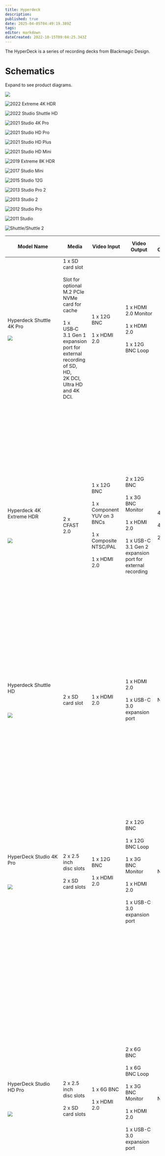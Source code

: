 ```yaml
---
title: Hyperdeck
description: 
published: true
date: 2025-04-05T04:49:19.389Z
tags: 
editor: markdown
dateCreated: 2022-10-15T09:04:25.343Z
---
```


The HyperDeck is a series of recording decks from Blackmagic Design.

# Schematics

Expand to see product diagrams.

![](/hardware/blackmagic/2025hyperdeckshuttle4kprodiagram.png)

![2022 Extreme 4K HDR](/hardware/blackmagic/2022hyperdeckextreme4khdrdiagram.png)

![2022 Studio Shuttle HD](/hardware/blackmagic/2022hyperdeckstudioshuttlehddiagram.png)

![2021 Studio 4K Pro](/hardware/blackmagic/2021hyperdeckstudio4kprodiagram.png)

![2021 Studio HD Pro](/hardware/blackmagic/2021hyperdeckstudiohdprodiagram.png)

![2021 Studio HD Plus](/hardware/blackmagic/2021hyperdeckstudiohdplusdiagram.png)

![2021 Studio HD Mini](/hardware/blackmagic/2021hyperdeckstudiohdminidiagram.png)

![2019 Extreme 8K HDR](/hardware/blackmagic/2019hyperdeckextreme8khdrdiagram.png)

![2017 Studio Mini](/hardware/blackmagic/2017hyperdeckstudiominidiagram.png)

![2015 Studio 12G](/hardware/blackmagic/2015hyperdeckstudio12gdiagram.png)

![2013 Studio Pro 2](/hardware/blackmagic/2013hyperdeckstudioprodrawing.png)

![2013 Studio 2](/hardware/blackmagic/2013hyperdeckstudiodrawing.png)

![2012 Studio Pro](/hardware/blackmagic/2012hyperdeckstudioprodrawing.png)

![2011 Studio](/hardware/blackmagic/2011hyperdeckstudiodrawing.png)

![Shuttle/Shuttle 2](/hardware/blackmagic/2011hyperdeckshuttle.png)

| **Model Name** | **Media** | **Video Input** | **Video Output** | **Audio Connectors** | **Record Formats** | Codecs | Reference In / Timecode | **Release Year** | Introductory Price | Last Known Price/Status |
| --- | --- | --- | --- | --- | --- | --- | --- | --- | --- | --- |
| Hyperdeck Shuttle 4K Pro  <br>  <br>![](/hardware/blackmagic/2025hyperdeckshuttle4kpro.png) | 1 x SD card slot  <br>  <br>Slot for optional M.2 PCIe NVMe card for cache  <br>  <br>1 x USB‑C 3.1 Gen 1 expansion port for external recording of SD, HD, 2K DCI, Ultra HD and 4K DCI. | 1 x 12G BNC  <br>  <br>1 x HDMI 2.0 | 1 x HDMI 2.0 Monitor  <br>  <br>1 x HDMI 2.0  <br>  <br>1 x 12G BNC Loop |     | Expand5525i59.94 NTSC, 625i50 PAL,  <br>720p50, 720p59.94, 720p60,  <br>1080i50, 1080i59.94, 1080i60,  <br>1080p23.98, 1080p24, 1080p25, 1080p29.97, 1080p30, 1080p50, 1080p59.94, 1080p60,  <br>2Kp23.98 DCI, 2Kp24 DCI, 2Kp25 DCI, 2Kp29.97 DCI, 2Kp30 DCI,  <br>2160p23.98, 2160p24, 2160p25, 2160p29.97, 2160p30, 2160p50, 2160p59.94, 2160p60,  <br>4Kp23.98 DCI, 4Kp24 DCI, 4Kp25 DCI, 4Kp29.97 DCI, 4Kp30 DCI |     |     | 2025 |     |     |
| Hyperdeck 4K Extreme HDR  <br>  <br>   <br>  <br>![](/hardware/blackmagic/2022hyperdeckextreme4khdr.png) | 2 x CFAST 2.0 | 1 x 12G BNC  <br>  <br>1 x Component YUV on 3 BNCs  <br>  <br>1 x Composite NTSC/PAL  <br>  <br>1 x HDMI 2.0 | 2 x 12G BNC  <br>  <br>1 x 3G BNC Monitor  <br>  <br>1 x HDMI 2.0  <br>  <br>1 x USB-C 3.1 Gen 2 expansion port for external recording | 4 x XLR In  <br>  <br>4 x XLR Out  <br>  <br>2 x RCA In | Expand525i59.94 NTSC, 625i50 PAL   <br>   <br>  <br>720p50, 720p59.94, 720p60   <br>1080i50, 1080i59.94, 1080i60   <br>1080p23.98, 1080p24, 1080p25, 1080p29.97, 1080p30, 1080p50, 1080p59.94, 1080p60   <br>1080PsF23.98, 1080PsF24, 1080PsF25, 1080PsF29.97, 1080PsF30  <br>  <br>1080p23.98 DCI, 1080p24 DCI, 1080p25 DCI   <br>1080PsF23.98 DCI, 1080PsF24 DCI, 1080PsF25 DCI  <br>  <br>2160p23.98, 2160p24, 2160p25, 2160p29.97, 2160p30, 2160p50, 2160p59.94, 2160p60   <br>   <br>  <br>2160p23.98 DCI, 2160p24 DCI, 2160p25 DCI | Expand ProRes HQ QuickTime, ProRes 422 QuickTime, ProRes LT QuickTime, ProRes Proxy QuickTime for all formats up to 2160p60. Playback only of ProRes 4444 QuickTime up to 2160p60 with auto routing of fill and key over SDI A and B outputs. DNxHD 220x, DNxHD 220x MXF, DNxHD 145, DNxHD 145 MXF, DNxHD 45, DNxHD 45 MXF for 720p and 1080p HD formats up to 60fps. DNxHR HQX, DNxHR HQX MXF, DNxHR SQ, DNxHR SQ MXF, DNxHR LB, DNxHR LB MXF for 2K DCI and 2160p formats up to 60fps. H.265 High 4:2:0 10‑bit, H.265 Medium 4:2:0 10‑bit, H.265 Low 4:2:0 10‑bit for all 2160p formats up to 60 fps. H.264 SDI 4:2:2 10‑bit, H.264 High 4:2:0 8‑bit, H.264 Medium 4:2:0 8‑bit, H.264 Low 4:2:0 8‑bit for all formats up to 1080p60 | Tri-Sync or Black Burst  <br>  <br>1 x XLR in and 1 x XLR out for Timecode | 2022 | $2995 | $2995 |
| Hyperdeck Shuttle HD   <br>  <br>   <br>  <br>![](/hardware/blackmagic/2022hyperdeckstudiohdshuttle.png) | 2 x SD card slot | 1 x HDMI 2.0 | 1 x HDMI 2.0   <br>  <br>1 x USB-C 3.0 expansion port | None | Expand 525i59.94 NTSC, 625i50 PAL  <br>  <br>720p50, 720p59.94, 720p60   <br>1080i50, 1080i59.94, 1080i60   <br>1080p23.98, 1080p24, 1080p25, 1080p29.97, 1080p30, 1080p50, 1080p59.94, 1080p60   <br>   <br>  <br>2Kp23.98 DCI, 2Kp24 DCI, 2Kp25 DCI, 2Kp29.97 DCI, 2Kp30 DCI | Expand ProRes HQ QuickTime, ProRes 422 QuickTime, ProRes LT QuickTime, ProRes Proxy QuickTime for all formats up to 1080p60. DNxHD 220x, DNxHD 220x MXF, DNxHD 145, DNxHD 145 MXF, DNxHD 45, DNxHD 45 MXF for 720p and 1080p HD formats up to 60fps | None | 2022 | $495 | $495 |
| HyperDeck Studio 4K Pro  <br>  <br>   <br>  <br>![](/hardware/blackmagic/2021hyperdeckstudio4kpro.png) | 2 x 2.5 inch disc slots   <br>  <br>2 x SD card slots | 1 x 12G BNC  <br>  <br>1 x HDMI 2.0 | 2 x 12G BNC  <br>  <br>1 x 12G BNC Loop  <br>  <br>1 x 3G BNC Monitor  <br>  <br>1 x HDMI 2.0  <br>  <br>1 x USB-C 3.0 expansion port | None | Expand 525i59.94 NTSC, 625i50 PAL  <br>  <br>720p50, 720p59.94, 720p60   <br>1080i50, 1080i59.94, 1080i60   <br>1080p23.98, 1080p24, 1080p25, 1080p29.97, 1080p30, 1080p50, 1080p59.94, 1080p60   <br>1080PsF23.98, 1080PsF24, 1080PsF25, 1080PsF29.97, 1080PsF30  <br>  <br> 2Kp23.98 DCI, 2Kp24 DCI, 2Kp25 DCI, 2Kp29.97 DCI, 2Kp30 DCI  <br>  <br>2160p23.98, 2160p24, 2160p25, 2160p29.97, 2160p30, 2160p50, 2160p59.94, 2160p60  <br>  <br>4Kp23.98 DCI, 4Kp24 DCI, 4Kp25 DCI, 4Kp29.97 DCI, 4Kp30 DCI | Expand ProRes HQ QuickTime, ProRes 422 QuickTime, ProRes LT QuickTime, ProRes Proxy QuickTime for all formats up to 2160p60. Playback only of ProRes 4444 QuickTime up to 2160p60 with auto routing of fill and key over SDI A and B outputs. DNxHD 220x, DNxHD 220x MXF, DNxHD 145, DNxHD 145 MXF, DNxHD 45, DNxHD 45 MXF for 720p and 1080p HD formats up to 60fps.DNxHR HQX, DNxHR HQX MXF, DNxHR SQ, DNxHR SQ MXF, DNxHR LB, DNxHR LB MXF for 2K DCI and 2160p formats up to 60fps. H.265 SDI 4:2:2 10‑bit, H.265 High 4:2:0 10‑bit, H.265 Medium 4:2:0 10‑bit, H.265 Low 4:2:0 10‑bit for all 2160p formats up to 60 fps. H.264 SDI 4:2:2 10‑bit, H.264 High 4:2:0 8‑bit, H.264 Medium 4:2:0 8‑bit, H.264 Low 4:2:0 8‑bit for all formats up to 1080p60 | Tri-Sync or Black Burst In and Out  <br>  <br>1 x XLR in and 1 x XLR out for Timecode | 2021 | $1,595 | $1,595 |
| HyperDeck Studio HD Pro  <br>  <br>   <br>  <br>![](/hardware/blackmagic/2021hyperdeckstudiohdpro.png) | 2 x 2.5 inch disc slots   <br>  <br>2 x SD card slots | 1 x 6G BNC  <br>  <br>1 x HDMI 2.0 | 2 x 6G BNC  <br>  <br>1 x 6G BNC Loop  <br>  <br>1 x 3G BNC Monitor  <br>  <br>1 x HDMI 2.0  <br>  <br>1 x USB-C 3.0 expansion port | None | Expand 525i59.94 NTSC, 625i50 PAL  <br>  <br>720p50, 720p59.94, 720p60   <br>1080i50, 1080i59.94, 1080i60   <br>1080p23.98, 1080p24, 1080p25, 1080p29.97, 1080p30, 1080p50, 1080p59.94, 1080p60   <br>1080PsF23.98, 1080PsF24, 1080PsF25, 1080PsF29.97, 1080PsF30   <br>   <br>  <br>2Kp23.98 DCI, 2Kp24 DCI, 2Kp25 DCI, 2Kp29.97 DCI, 2Kp30 DCI   <br>   <br>  <br>2160p23.98, 2160p24, 2160p25, 2160p29.97, 2160p30  <br>  <br>4Kp23.98 DCI, 4Kp24 DCI, 4Kp25 DCI, 4Kp29.97 DCI, 4Kp30 DCI | Expand ProRes HQ QuickTime, ProRes 422 QuickTime, ProRes LT QuickTime, ProRes Proxy QuickTime for all formats up to 2160p30. Playback only of ProRes 4444 QuickTime up to 1080p60 with auto routing of fill and key over SDI A and B outputs. DNxHD 220x, DNxHD 220x MXF, DNxHD 145, DNxHD 145 MXF, DNxHD 45, DNxHD 45 MXF for 720p and 1080p HD formats up to 60fps. DNxHR HQX, DNxHR HQX MXF, DNxHR SQ, DNxHR SQ MXF, DNxHR LB, DNxHR LB MXF for 2K DCI and 2160p formats up to 30fps. H.264 SDI 4:2:2 10‑bit, H.264 High 4:2:0 8‑bit, H.264 Medium 4:2:0 8‑bit, H.264 Low 4:2:0 8‑bit for all formats up to 1080p60 | Tri-Sync or Black Burst In and Out  <br>  <br>1 x XLR in and 1 x XLR out for Timecode | 2021 | $995 | $995 |
| HyperDeck Studio HD Plus  <br>  <br>   <br>  <br>![](/hardware/blackmagic/2021hyperdeckstudiohdplus.png) | 2 x SD card slots | 1 x 6G BNC  <br>  <br>1 x HDMI 2.0 | 2 x 6G BNC  <br>  <br>1 x 6G BNC Loop  <br>  <br>1 x 3G BNC Monitor  <br>  <br>1 x HDMI 2.0  <br>  <br>1 x USB-C 3.0 expansion port | None | Expand 525i59.94 NTSC, 625i50 PAL  <br>  <br>720p50, 720p59.94, 720p60   <br>1080i50, 1080i59.94, 1080i60   <br>1080p23.98, 1080p24, 1080p25, 1080p29.97, 1080p30, 1080p50, 1080p59.94, 1080p60   <br>1080PsF23.98, 1080PsF24, 1080PsF25, 1080PsF29.97, 1080PsF30  <br>  <br>2Kp23.98 DCI, 2Kp24 DCI, 2Kp25 DCI, 2Kp29.97 DCI, 2Kp30 DCI   <br>   <br>  <br>2160p23.98, 2160p24, 2160p25, 2160p29.97, 2160p30  <br>  <br>4Kp23.98 DCI, 4Kp24 DCI, 4Kp25 DCI, 4Kp29.97 DCI, 4Kp30 DCI | Expand ProRes HQ QuickTime, ProRes 422 QuickTime, ProRes LT QuickTime, ProRes Proxy QuickTime for all formats up to 2160p30. Playback only of ProRes 4444 QuickTime up to 1080p60 with auto routing of fill and key over SDI A and B outputs. DNxHD 220x, DNxHD 220x MXF, DNxHD 145, DNxHD 145 MXF, DNxHD 45, DNxHD 45 MXF for 720p and 1080p HD formats up to 60fps. DNxHR HQX, DNxHR HQX MXF, DNxHR SQ, DNxHR SQ MXF, DNxHR LB, DNxHR LB MXF for 2K DCI and 2160p formats up to 30fps. H.264 SDI 4:2:2 10‑bit, H.264 High 4:2:0 8‑bit, H.264 Medium 4:2:0 8‑bit, H.264 Low 4:2:0 8‑bit for all formats up to 1080p60 | Tri-Sync or Black Burst In and Out  <br>  <br>1 x BNC in and 1 x BNC out for Timecode | 2021 | $695 | $695 |
| HyperDeck Studio HD Mini  <br>  <br>   <br>  <br>![](/hardware/blackmagic/2021hyperdeckstudiohdmini.png) | 2 x SD card slots | 1 x 3G BNC | 1 x 3G BNC   <br>  <br>1 x HDMI  <br>  <br>1 x USB-C 3.0 expansion port | None | Expand 525i59.94 NTSC, 625i50 PAL  <br>  <br>720p50, 720p59.94, 720p60   <br>1080i50, 1080i59.94, 1080i60   <br>1080p23.98, 1080p24, 1080p25, 1080p29.97, 1080p30, 1080p50, 1080p59.94, 1080p60   <br>1080PsF23.98, 1080PsF24, 1080PsF25, 1080PsF29.97, 1080PsF30  <br>  <br>2Kp23.98 DCI, 2Kp24 DCI, 2Kp25 DCI, 2Kp29.97 DCI, 2Kp30 DCI | Expand ProRes HQ QuickTime, ProRes 422 QuickTime, ProRes LT QuickTime, ProRes Proxy QuickTime for all formats up to 1080p60. DNxHD 220x, DNxHD 220x MXF, DNxHD 145, DNxHD 145 MXF, DNxHD 45, DNxHD 45 MXF for 720p and 1080p HD formats up to 60fps. H.264 High 4:2:0 8‑bit, H.264 Medium 4:2:0 8‑bit, H.264 Low 4:2:0 8‑bit for all formats up to 1080p60 | Tri-Sync or Black Burst In and Out  <br>  <br>1 x BNC in and 1 x BNC out for Timecode | 2021 | $495 | $495 |
| Hyperdeck 8K Extreme HDR  <br>  <br>   <br>  <br>![](/hardware/blackmagic/2019hyperdeckextreme8khdr.png) | 2 x CFAST 2.0 | 4 x 12G BNC (Quad-link up to 8K)  <br>  <br>1 x Component YUV on 3 BNCs  <br>  <br>1 x Composite NTSC/PAL  <br>  <br>1 x HDMI 2.0 | 5 x (12G-SDI A,B,C,D   <br>  <br>1 x 3G BNC Monitor  <br>  <br>1 x HDMI 2.0  <br>  <br>1 x USB-C 3.1 Gen 2 expansion port for external recording | 4 x XLR In  <br>  <br>4 x XLR Out  <br>  <br>2 x RCA In | Expand 525i59.94 NTSC, 625i50 PAL  <br>  <br>720p50, 720p59.94, 720p60   <br>1080i50, 1080i59.94, 1080i60   <br>1080p23.98, 1080p24, 1080p25, 1080p29.97, 1080p30, 1080p50, 1080p59.94, 1080p60   <br>1080PsF23.98, 1080PsF24, 1080PsF25, 1080PsF29.97, 1080PsF30  <br>  <br>1080p23.98 DCI, 1080p24 DCI, 1080p25 DCI   <br>1080PsF23.98 DCI, 1080PsF24 DCI, 1080PsF25 DCI  <br>  <br>2160p23.98, 2160p24, 2160p25, 2160p29.97, 2160p30, 2160p50, 2160p59.94, 2160p60  <br>  <br>2160p23.98 DCI, 2160p24 DCI, 2160p25 DCI  <br>  <br>4320p23.98, 4320p24, 4320p25, 4320p29.97, 4320p30, 4320p50, 4320p59.94, 4320p60  <br>  <br>4320p23.98 DCI, 4320p24 DCI, 4320p25 DCI | Expand ProRes HQ QuickTime, ProRes 422 QuickTime, ProRes LT QuickTime, ProRes Proxy QuickTime for all formats up to 4320p60. Playback only of ProRes 4444 QuickTime up to 2160p60 with auto routing of fill and key over SDI A and B outputs. DNxHD 220x, DNxHD 220x MXF, DNxHD 145, DNxHD 145 MXF, DNxHD 45, DNxHD 45 MXF for 720p and 1080p HD formats up to 60fps. DNxHR HQX, DNxHR HQX MXF, DNxHR SQ, DNxHR SQ MXF, DNxHR LB, DNxHR LB MXF for 2K DCI and 2160p formats up to 60fps. H.265 Medium 4:2:0 10‑bit, H.265 Low 4:2:0 10‑bit for all 2160p formats up to 60 fps. H.264 SDI 4:2:2 10‑bit, H.264 High 4:2:0 8‑bit, H.264 Medium 4:2:0 8‑bit, H.264 Low 4:2:0 8‑bit for all formats up to 1080p60 | Tri-Sync or Black Burst  <br>  <br>1 x XLR in and 1 x XLR out for Timecode | 2019 | $4995 | $4995 |
| Hyperdeck Studio Mini  <br>  <br>   <br>  <br>![](/hardware/blackmagic/2017hyperdeckstudiomini.png) | 2 x SD card slots | 1 x 6G BNC | 2 x 6G BNC  <br>  <br>1 x HDMI type A | None | Expand 525i59.94 NTSC, 625i50 PAL  <br>  <br>720p50, 720p59.94, 720p60   <br>1080p23.98, 1080p24, 1080p25, 1080p29.97, 1080p30, 1080p50, 1080p59.94, 1080p60   <br>1080PsF23.98, 1080PsF24, 1080PsF25, 1080PsF29.97, 1080PsF30   <br>1080i50, 1080i59.94, 1080i60  <br>  <br> 2160p23.98, 2160p24, 2160p25, 2160p29.97, 2160p30 | Expand DNxHD 220x, DNxHD 145, DNxHD 45, DNxHD 220x MXF, DNxHD 145 MXF, DNxHD 45 MXF, DNxHR HQX, DNxHR SQ, DNxHR LB, DNxHR HQX MXF, DNxHR SQ MXF, DNxHR LB MXF. ProRes 422 HQ QuickTime, ProRes 422 QuickTime, ProRes 422 LT QuickTime, ProRes 422 Proxy QuickTime. ProRes 4444 QuickTime in HD for fill and key playback, H.264 in 720p and 1080p. | Blackburst or Tri-Sync In and Out | 2017 | $695 | Discontinued |
| Hyperdeck Studio 12G  <br>  <br>   <br>  <br>![](/hardware/blackmagic/2015hyperdeckstudio12g.png) | 2 x 2.5" SATA 6Gb/s | 1 x 12G BNC  <br>  <br>1 x HDMI 2.0 type A | 2 x 12G BNC  <br>  <br>1 x 12G BNC Monitor  <br>  <br>1 x SD/HD BNC Loop  <br>  <br>1 x HDMI 2.0 type A | None | Expand *625/25 PAL* and *525/29.97 NTSC*. 480p60 and 576p50 via HDMI only.  <br>  <br>1280 x 720p50, 1280 x 720p59.94, 1280 x 720p60, 1920 x 1080i50, 1920 x 1080i59.94, 1920 x 1080i60, 1920 x 1080PsF23.98, 1920 x 1080PsF24, 1920 x 1080p23.98, 1920 x 1080p24, 1920 x 1080p25, 1920 x 1080p29.97, 1920 x 1080p30, 1920 x 1080p50, 1920 x 1080p59.94, 1920 x 1080p60.  <br>  <br>3840 x 2160p23.98, 3840 x 2160p24, 3840 x 2160p25, 3840 x 2160p29.97, 3840 x 2160p30, 3840 x 2160p50, 3840 x 2160p59.94, 3840 x 2160p60. | Expand Uncompressed QuickTime, Apple ProRes 422 HQ QuickTime, ProRes 422 QuickTime, ProRes 422 LT QuickTime, ProRes 422 Proxy QuickTime, Avid DNxHD QuickTime and Avid DNxHD MXF up to 1080i60 | Blackburst or Tri-Sync | 2015 | $2495 | Discontinued |
| Hyperdeck Studio Pro 2  <br>  <br>   <br>  <br>![](/hardware/blackmagic/2013hyperdeckstudiopro.png) | 2 x 2.5" SATA 3 Gb/s | 1 x 6G BNC (A)  <br>  <br>2 x 3G BNC (B)  <br>  <br>2 x 1.5G (HD) BNC (C & D)  <br>  <br>Can use in single-link 6G (A), dual-link 3G (A + B), or quad-link 1.5G HD-SDI (A + B + C +D)   <br>  <br>1 x Y, B-Y, R-Y  <br>  <br>1 x HDMI 4K type A | 1 x 6G BNC (A)  <br>  <br>2 x 3G BNC (B)  <br>  <br>2 x 1.5G (HD) BNC (C & D)  <br>  <br>Can use in single-link 6G (A), dual-link 3G (A + B), or quad-link 1.5G HD-SDI (A + B + C +D)   <br>  <br>1 x 1.5G HD-SDI Monitor   <br>  <br>1 x Y, B-Y, R-Y  <br>  <br>1 x HDMI 4K type A | 2 x XLR In   <br>  <br>2 x RCA In  <br>  <br>2 x XLR Out | Expand 525i59.94 NTSC, 625i50 PAL 720p50, 720p59.94, 720p60 1080p23.98, 1080p24, 1080p25, 1080p29.97, 1080p30, 1080p50, 1080p59.94, 1080p60   <br>1080PsF23.98, 1080PsF24, 1080PsF25, 1080PsF29.97, 1080PsF30 1080i50, 1080i59.94, 1080i60 2160p23.98, 2160p24, 2160p25, 2160p29.97, 2160p30 | Expand Uncompressed QuickTime, ProRes 422 HQ QuickTime, ProRes 422 QuickTime, ProRes 422 LT QuickTime, ProRes 422 Proxy QuickTime, Avid DNxHD QuickTime and Avid DNxHD MXF up to 1080i60 | Blackburst or Tri-Sync  <br>  <br>1 x XLR in and 1 x XLR out for Timecode | 2013 | $1995 | Discontinued |
| Hyperdeck Studio 2  <br>  <br>   <br>  <br>![](/hardware/blackmagic/2013hyperdeckstudio.png) | 2 x 2.5" SATA 3 Gb/s | \*\*warning "3G" BNCs are locked to HD-SDI maximum\*\*  <br>  <br>1 x “3G” BNC  <br>  <br>1 x HDMI type A | 2 x "3G" BNC Loop Out   <br>  <br>1 x "3G" Monitor Out   <br>  <br>1 x "3G" BNC Loop Out   <br>  <br>1 x HDMI type A | None | Expand 525i59.94 NTSC, 625i50 PAL720p50, 720p59.94, 720p60 1080p23.98, 1080p24, 1080p25, 1080p29.97, 1080p30   <br>1080PsF23.98, 1080PsF24, 1080PsF25, 1080PsF29.97, 1080PsF30 1080i50, 1080i59.94, 1080i60 | Expand Uncompressed QuickTime, ProRes 422 HQ QuickTime, ProRes 422 QuickTime, ProRes 422 LT QuickTime, ProRes 422 Proxy QuickTime, Avid DNxHD QuickTime, Avid DNxHD MXF up to 1080i60 | Blackburst or Tri-Sync | 2013 | $995 | Discontinued |
| HyperDeck Studio Pro   <br>   <br>  <br>   <br>  <br>![](/hardware/blackmagic/2012hyperdeckstudiopro.png) | 2 x 2.5" SATA 6Gb/s | 4 x 3G BNC  <br>  <br>  <br>1 x Component YUV on 3 BNCs  <br>  <br>  <br>1 x HDMI type A | 4 x 3G BNC  <br>  <br>1 x 3G BNC Monitor  <br>  <br>1 x Component YUV on 3 BNCs  <br>  <br>1 x HDMI type A | 2 x XLR In  <br>  <br>2 x RCA In  <br>  <br>2x XLR Out | Expand 720p50, 720p59.94, 720p60, 1080i50, 1080i59.94, 1080i60, 1080PsF23.98, 1080PsF24, 1080PsF25, 1080PsF29.97, 1080PsF30, 1080p23.98, 1080p24, 1080p25, 1080p29.97, 1080p30, 1080p50, 1080p59.94, 1080p60  <br>  <br>With 4K Update:  <br>  <br>3840x2160p23.98, 3840x2160p24, 3840x2160p25, 3840x2160p29.97, 3840x2160p30 | Expand Uncompressed QuickTime,   <br>  <br>Apple ProRes 422 (HQ) QuickTime,   <br>  <br>Avid DNxHD   <br>  <br>QuickTime, Avid DNxHD MXF | Blackburst or Tri-Sync | 2012 | $1, 995 | Discontinued |
| HyperDeck Shuttle 2   <br>  <br>   <br>  <br>   <br>  <br>![hyperdeckshuttle.png (229×104)](https://web.archive.org/web/20111121195618im_/http://www.blackmagic-design.com/media/2169427/hyperdeckshuttle.png) | 1 x 2.5" SATA 3Gb/s | 1 x HD-SDI DIN 1.0/2.3)   <br>  <br>1 x HDMI 1.3 | 1 x HD-SDI DIN 1.0/2.3   <br>  <br>1 x HDMI 1.3 | None | Expand 625/25 PAL and 525/29.97 NTSC. 480p60 and 576p50 via HDMI only.   <br>  <br>720p50, 720p59.94, 720p60, 1080i50, 1080i59.94, 1080i60, 1080PsF23.98, 1080PsF24, 1080PsF25, 1080PsF29.97, 1080PsF30, 1080p23.98, 1080p24, 1080p25, 1080p29.97, 1080p30 | Expand Uncompressed 10-bit QuickTime   <br>  <br>Apple ProRes 422 (HQ) QuickTime   <br>  <br>Avid DNxHD 220 Mb/s QuickTime   <br>  <br>Avid DNxHD 220 Mb/s MXF | No  | 2012 | $345 | Discontinued |
| HyperDeck Studio   <br>  <br>   <br>  <br>   <br>  <br>![](https://web.archive.org/web/20111121195541im_/http://www.blackmagic-design.com/media/124970/ssd-rack.png) | 2 x 2.5" SATA 3Gb/s | \*\*warning "3G" BNCs are locked to HD-SDI maximum\*\*  <br>  <br>1 x 3G BNC   <br>  <br>1 x HDMI 1.3 | 2 x 3G BNC   <br>  <br>1 x 3G BNC Loop   <br>  <br>1 x 3G BNC Monitor   <br>  <br>1 x HDMI 1.3 | None | Expand 625/25 PAL and 525/29.97 NTSC. 480p60 and 576p50 via HDMI only.   <br>  <br>720p50, 720p59.94, 720p60, 1080i50, 1080i59.94, 1080i60, 1080PsF23.98, 1080PsF24, 1080PsF25, 1080PsF29.97, 1080PsF30, 1080p23.98, 1080p24, 1080p25, 1080p29.97, 1080p30 | Expand Uncompressed 10-bit QuickTime   <br>  <br>Apple ProRes 422 (HQ) QuickTime   <br>  <br>Avid DNxHD 220 Mb/s QuickTime   <br>  <br>Avid DNxHD 220 Mb/s MXF | Yes | 2011 | $995 | Discontinued |